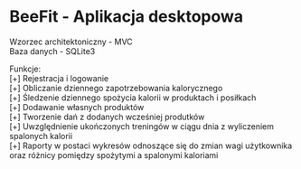 # BeeFit - Aplikacja desktopowa
Wzorzec architektoniczny - MVC  
Baza danych - SQLite3

Funkcje:  
[+] Rejestracja i logowanie  
[+] Obliczanie dziennego zapotrzebowania kalorycznego  
[+] Śledzenie dziennego spożycia kalorii w produktach i posiłkach  
[+] Dodawanie własnych produktów  
[+] Tworzenie dań z dodanych wcześniej produtków  
[+] Uwzględnienie ukończonych treningów w ciągu dnia z wyliczeniem spalonych kalorii  
[+] Raporty w postaci wykresów odnoszące się do zmian wagi użytkownika oraz różnicy pomiędzy spożytymi a spalonymi
kaloriami
